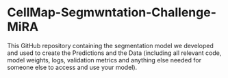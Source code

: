 # CellMap-Segmwntation-Challenge-MiRA


This GitHub repository containing the segmentation model we developed and used to create the Predictions and the Data (including all relevant code, model weights, logs, validation metrics and anything else needed for someone else to access and use your model).
